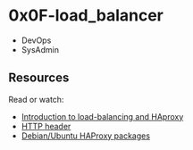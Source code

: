 # 0x0F-load_balancer
* DevOps
* SysAdmin

## Resources

Read or watch:

* [Introduction to load-balancing and HAproxy](https://www.digitalocean.com/community/tutorials/an-introduction-to-haproxy-and-load-balancing-concepts "Title")
* [HTTP header](https://www.techopedia.com/definition/27178/http-header "Title")
* [Debian/Ubuntu HAProxy packages](https://haproxy.debian.net/ "Title")

